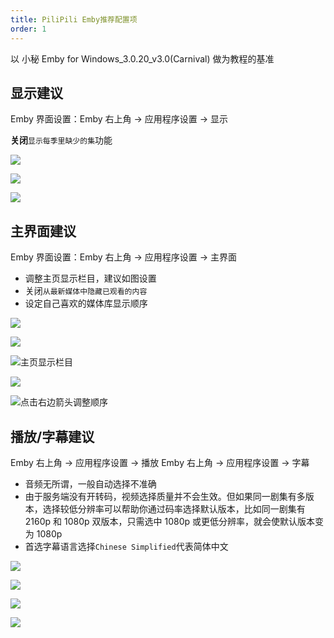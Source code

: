 ```yaml
---
title: PiliPili Emby推荐配置项
order: 1
---
```


以 小秘 Emby for Windows_3.0.20_v3.0(Carnival) 做为教程的基准

## 显示建议

Emby 界面设置：Emby 右上角 → 应用程序设置 → 显示

**关闭**`显示每季里缺少的集`功能

![](https://img.155155155.xyz/i/2024/02/1708094048.webp)

![](https://img.155155155.xyz/i/2024/02/1708094086.webp)

![](https://img.155155155.xyz/i/2024/02/1708094269.webp)

## 主界面建议

Emby 界面设置：Emby 右上角 → 应用程序设置 → 主界面

- 调整主页显示栏目，建议如图设置
- 关闭`从最新媒体中隐藏已观看的内容`
- 设定自己喜欢的媒体库显示顺序

![](https://img.155155155.xyz/i/2024/02/1708094048.webp)

![](https://img.155155155.xyz/i/2024/02/1708094593.webp)

![主页显示栏目](https://img.155155155.xyz/i/2024/02/1708178525.webp)

![](https://img.155155155.xyz/i/2024/02/1708178462.webp)

![点击右边箭头调整顺序](https://img.155155155.xyz/i/2024/02/1708094614.webp)

## 播放/字幕建议

Emby 右上角 → 应用程序设置 → 播放
Emby 右上角 → 应用程序设置 → 字幕

- 音频无所谓，一般自动选择不准确
- 由于服务端没有开转码，视频选择质量并不会生效。但如果同一剧集有多版本，选择较低分辨率可以帮助你通过码率选择默认版本，比如同一剧集有 2160p 和 1080p 双版本，只需选中 1080p 或更低分辨率，就会使默认版本变为 1080p
- 首选字幕语言选择`Chinese Simplified`代表简体中文

![](https://img.155155155.xyz/i/2024/02/1708094048.webp)

![](https://img.155155155.xyz/i/2024/02/1708096259.webp)

![](https://img.155155155.xyz/i/2024/02/1708096145.webp)

![](https://img.155155155.xyz/i/2024/02/1708096279.webp)
